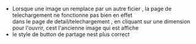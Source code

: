 - Lorsque une image un remplace par un autre ficier , la page de telechargement ne fonctionne pas bien en effet  
dans le page de detail/telechargement , en cliquant sur une dimension  pour l'ouvrir, 
cest l'ancienne image qui est affiche
- le style de button de partage nest plus correct

